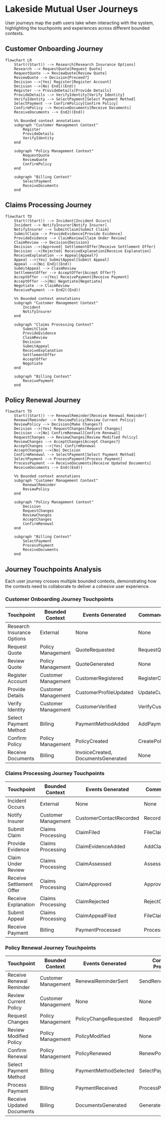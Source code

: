 # Lakeside Mutual User Journeys

User journeys map the path users take when interacting with the system, highlighting the touchpoints and experiences across different bounded contexts.

## Customer Onboarding Journey

```mermaid
flowchart LR
    Start((Start)) --> Research[Research Insurance Options]
    Research --> RequestQuote[Request Quote]
    RequestQuote --> ReviewQuote[Review Quote]
    ReviewQuote --> Decision{Proceed?}
    Decision -->|Yes| Register[Register Account]
    Decision -->|No| End1((End))
    Register --> ProvideDetails[Provide Details]
    ProvideDetails --> VerifyIdentity[Verify Identity]
    VerifyIdentity --> SelectPayment[Select Payment Method]
    SelectPayment --> ConfirmPolicy[Confirm Policy]
    ConfirmPolicy --> ReceiveDocuments[Receive Documents]
    ReceiveDocuments --> End2((End))
    
    %% Bounded context annotations
    subgraph "Customer Management Context"
        Register
        ProvideDetails
        VerifyIdentity
    end
    
    subgraph "Policy Management Context"
        RequestQuote
        ReviewQuote
        ConfirmPolicy
    end
    
    subgraph "Billing Context"
        SelectPayment
        ReceiveDocuments
    end
```

## Claims Processing Journey

```mermaid
flowchart TD
    Start((Start)) --> Incident[Incident Occurs]
    Incident --> NotifyInsurer[Notify Insurer]
    NotifyInsurer --> SubmitClaim[Submit Claim]
    SubmitClaim --> ProvideEvidence[Provide Evidence]
    ProvideEvidence --> ClaimReview[Claim Under Review]
    ClaimReview --> Decision{Decision}
    Decision -->|Approved| SettlementOffer[Receive Settlement Offer]
    Decision -->|Rejected| ReceiveExplanation[Receive Explanation]
    ReceiveExplanation --> Appeal{Appeal?}
    Appeal -->|Yes| SubmitAppeal[Submit Appeal]
    Appeal -->|No| End1((End))
    SubmitAppeal --> ClaimReview
    SettlementOffer --> AcceptOffer{Accept Offer?}
    AcceptOffer -->|Yes| ReceivePayment[Receive Payment]
    AcceptOffer -->|No| Negotiate[Negotiate]
    Negotiate --> ClaimReview
    ReceivePayment --> End2((End))
    
    %% Bounded context annotations
    subgraph "Customer Management Context"
        Incident
        NotifyInsurer
    end
    
    subgraph "Claims Processing Context"
        SubmitClaim
        ProvideEvidence
        ClaimReview
        Decision
        SubmitAppeal
        ReceiveExplanation
        SettlementOffer
        AcceptOffer
        Negotiate
    end
    
    subgraph "Billing Context"
        ReceivePayment
    end
```

## Policy Renewal Journey

```mermaid
flowchart TD
    Start((Start)) --> RenewalReminder[Receive Renewal Reminder]
    RenewalReminder --> ReviewPolicy[Review Current Policy]
    ReviewPolicy --> Decision{Make Changes?}
    Decision -->|Yes| RequestChanges[Request Changes]
    Decision -->|No| ConfirmRenewal[Confirm Renewal]
    RequestChanges --> ReviewChanges[Review Modified Policy]
    ReviewChanges --> AcceptChanges{Accept Changes?}
    AcceptChanges -->|Yes| ConfirmRenewal
    AcceptChanges -->|No| Decision
    ConfirmRenewal --> SelectPayment[Select Payment Method]
    SelectPayment --> ProcessPayment[Process Payment]
    ProcessPayment --> ReceiveDocuments[Receive Updated Documents]
    ReceiveDocuments --> End((End))
    
    %% Bounded context annotations
    subgraph "Customer Management Context"
        RenewalReminder
        ReviewPolicy
    end
    
    subgraph "Policy Management Context"
        Decision
        RequestChanges
        ReviewChanges
        AcceptChanges
        ConfirmRenewal
    end
    
    subgraph "Billing Context"
        SelectPayment
        ProcessPayment
        ReceiveDocuments
    end
```

## Journey Touchpoints Analysis

Each user journey crosses multiple bounded contexts, demonstrating how the contexts need to collaborate to deliver a cohesive user experience.

### Customer Onboarding Journey Touchpoints

| Touchpoint | Bounded Context | Events Generated | Commands Processed |
|------------|-----------------|------------------|-------------------|
| Research Insurance Options | External | None | None |
| Request Quote | Policy Management | QuoteRequested | RequestQuote |
| Review Quote | Policy Management | QuoteGenerated | None |
| Register Account | Customer Management | CustomerRegistered | RegisterCustomer |
| Provide Details | Customer Management | CustomerProfileUpdated | UpdateCustomerProfile |
| Verify Identity | Customer Management | CustomerVerified | VerifyCustomer |
| Select Payment Method | Billing | PaymentMethodAdded | AddPaymentMethod |
| Confirm Policy | Policy Management | PolicyCreated | CreatePolicy |
| Receive Documents | Billing | InvoiceCreated, DocumentsGenerated | None |

### Claims Processing Journey Touchpoints

| Touchpoint | Bounded Context | Events Generated | Commands Processed |
|------------|-----------------|------------------|-------------------|
| Incident Occurs | External | None | None |
| Notify Insurer | Customer Management | CustomerContactRecorded | RecordCustomerContact |
| Submit Claim | Claims Processing | ClaimFiled | FileClaim |
| Provide Evidence | Claims Processing | ClaimEvidenceAdded | AddClaimEvidence |
| Claim Under Review | Claims Processing | ClaimAssessed | AssessClaim |
| Receive Settlement Offer | Claims Processing | ClaimApproved | ApproveClaim |
| Receive Explanation | Claims Processing | ClaimRejected | RejectClaim |
| Submit Appeal | Claims Processing | ClaimAppealFiled | FileClaimAppeal |
| Receive Payment | Billing | PaymentProcessed | ProcessPayment |

### Policy Renewal Journey Touchpoints

| Touchpoint | Bounded Context | Events Generated | Commands Processed |
|------------|-----------------|------------------|-------------------|
| Receive Renewal Reminder | Customer Management | RenewalReminderSent | SendRenewalReminder |
| Review Current Policy | Customer Management | None | None |
| Request Changes | Policy Management | PolicyChangeRequested | RequestPolicyChange |
| Review Modified Policy | Policy Management | PolicyModified | None |
| Confirm Renewal | Policy Management | PolicyRenewed | RenewPolicy |
| Select Payment Method | Billing | PaymentMethodSelected | SelectPaymentMethod |
| Process Payment | Billing | PaymentReceived | ProcessPayment |
| Receive Updated Documents | Billing | DocumentsGenerated | GenerateDocuments |
